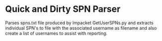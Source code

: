 # Quick and Dirty SPN Parser
Parses spns.txt file produced by Impacket GetUserSPNs.py and extracts individual SPN's to file with the associated username as filename and also create a list of usernames to assist with reporting.
